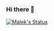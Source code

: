 ### Hi there 👋

[![Malek's Status](https://github-readme-stats.vercel.app/api/wakatime?username=malekhijazi)](https://github.com/anuraghazra/github-readme-stats)

<!--
**malekhijazi/malekhijazi** is a ✨ _special_ ✨ repository because its `README.md` (this file) appears on your GitHub profile.

Here are some ideas to get you started:

- 🔭 I’m currently working on ...
- 🌱 I’m currently learning ...
- 👯 I’m looking to collaborate on ...
- 🤔 I’m looking for help with ...
- 💬 Ask me about ...
- 📫 How to reach me: ...
- 😄 Pronouns: ...
- ⚡ Fun fact: ...
-->
